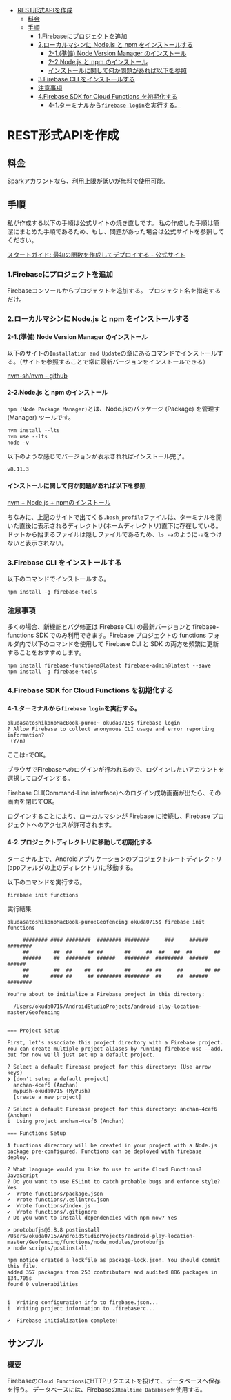 <!-- TOC depthFrom:1 depthTo:6 withLinks:1 updateOnSave:1 orderedList:0 -->

- [REST形式APIを作成](#rest形式apiを作成)
	- [料金](#料金)
	- [手順](#手順)
		- [1.Firebaseにプロジェクトを追加](#1firebaseにプロジェクトを追加)
		- [2.ローカルマシンに Node.js と npm をインストールする](#2ローカルマシンに-nodejs-と-npm-をインストールする)
			- [2-1.(準備) Node Version Manager のインストール](#2-1準備-node-version-manager-のインストール)
			- [2-2.Node.js と npm のインストール](#2-2nodejs-と-npm-のインストール)
			- [インストールに関して何か問題があれば以下を参照](#インストールに関して何か問題があれば以下を参照)
		- [3.Firebase CLI をインストールする](#3firebase-cli-をインストールする)
		- [注意事項](#注意事項)
		- [4.Firebase SDK for Cloud Functions を初期化する](#4firebase-sdk-for-cloud-functions-を初期化する)
			- [4-1.ターミナルから`firebase login`を実行する。](#4-1ターミナルからfirebase-loginを実行する)

<!-- /TOC -->

# REST形式APIを作成

## 料金

Sparkアカウントなら、利用上限が低いが無料で使用可能。


## 手順

私が作成する以下の手順は公式サイトの焼き直しです。
私の作成した手順は簡潔にまとめた手順であるため、もし、問題があった場合は公式サイトを参照してください。

[スタートガイド: 最初の関数を作成してデプロイする - 公式サイト](https://firebase.google.com/docs/functions/get-started#review_complete_sample_code)

### 1.Firebaseにプロジェクトを追加

Firebaseコンソールからプロジェクトを追加する。
プロジェクト名を指定するだけ。


### 2.ローカルマシンに Node.js と npm をインストールする

#### 2-1.(準備) Node Version Manager のインストール

以下のサイトの`Installation and Update`の章にあるコマンドでインストールする。（サイトを参照することで常に最新バージョンをインストールできる）

[nvm-sh/nvm - github](https://github.com/nvm-sh/nvm/blob/master/README.md)


#### 2-2.Node.js と npm のインストール

`npm (Node Package Manager)`とは、Node.jsのパッケージ (Package) を管理す (Manager) ツールです。

```
nvm install --lts
nvm use --lts
node -v
```

以下のような感じでバージョンが表示されればインストール完了。

```
v8.11.3
```

#### インストールに関して何か問題があれば以下を参照

[nvm + Node.js + npmのインストール](https://qiita.com/sansaisoba/items/242a8ba95bf70ba179d3)

ちなみに、上記のサイトで出てくる`.bash_profile`ファイルは、ターミナルを開いた直後に表示されるディレクトリ(ホームディレクトリ)直下に存在している。
ドットから始まるファイルは隠しファイルであるため、`ls -a`のように`-a`をつけないと表示されない。


### 3.Firebase CLI をインストールする

以下のコマンドでインストールする。

```
npm install -g firebase-tools
```

### 注意事項

多くの場合、新機能とバグ修正は Firebase CLI の最新バージョンと firebase-functions SDK でのみ利用できます。Firebase プロジェクトの functions フォルダ内で以下のコマンドを使用して Firebase CLI と SDK の両方を頻繁に更新することをおすすめします。

```
npm install firebase-functions@latest firebase-admin@latest --save
npm install -g firebase-tools
```


### 4.Firebase SDK for Cloud Functions を初期化する

#### 4-1.ターミナルから`firebase login`を実行する。

```
okudasatoshikonoMacBook-puro:~ okuda0715$ firebase login
? Allow Firebase to collect anonymous CLI usage and error reporting information?
 (Y/n)
 ```

ここは`n`でOK。

ブラウザでFirebaseへのログインが行われるので、ログインしたいアカウントを選択してログインする。

Firebase CLI(Command-Line interface)へのログイン成功画面が出たら、その画面を閉じてOK。

ログインすることにより、ローカルマシンが Firebase に接続し、Firebase プロジェクトへのアクセスが許可されます。


#### 4-2.プロジェクトディレクトリに移動して初期化する

ターミナル上で、Androidアプリケーションのプロジェクトルートディレクトリ(appフォルダの上のディレクトリ)に移動する。

以下のコマンドを実行する。

```
firebase init functions
```

実行結果

```
okudasatoshikonoMacBook-puro:Geofencing okuda0715$ firebase init functions

     ######## #### ########  ######## ########     ###     ######  ########
     ##        ##  ##     ## ##       ##     ##  ##   ##  ##       ##
     ######    ##  ########  ######   ########  #########  ######  ######
     ##        ##  ##    ##  ##       ##     ## ##     ##       ## ##
     ##       #### ##     ## ######## ########  ##     ##  ######  ########

You're about to initialize a Firebase project in this directory:

  /Users/okuda0715/AndroidStudioProjects/android-play-location-master/Geofencing


=== Project Setup

First, let's associate this project directory with a Firebase project.
You can create multiple project aliases by running firebase use --add,
but for now we'll just set up a default project.

? Select a default Firebase project for this directory: (Use arrow keys)
❯ [don't setup a default project]
  anchan-4cef6 (Anchan)
  mypush-okuda0715 (MyPush)
  [create a new project]

? Select a default Firebase project for this directory: anchan-4cef6 (Anchan)
i  Using project anchan-4cef6 (Anchan)

=== Functions Setup

A functions directory will be created in your project with a Node.js
package pre-configured. Functions can be deployed with firebase deploy.

? What language would you like to use to write Cloud Functions? JavaScript
? Do you want to use ESLint to catch probable bugs and enforce style? Yes
✔  Wrote functions/package.json
✔  Wrote functions/.eslintrc.json
✔  Wrote functions/index.js
✔  Wrote functions/.gitignore
? Do you want to install dependencies with npm now? Yes

> protobufjs@6.8.8 postinstall /Users/okuda0715/AndroidStudioProjects/android-play-location-master/Geofencing/functions/node_modules/protobufjs
> node scripts/postinstall

npm notice created a lockfile as package-lock.json. You should commit this file.
added 357 packages from 253 contributors and audited 886 packages in 134.705s
found 0 vulnerabilities


i  Writing configuration info to firebase.json...
i  Writing project information to .firebaserc...

✔  Firebase initialization complete!
```







## サンプル

### 概要

Firebaseの`Cloud Functions`にHTTPリクエストを投げて、データベースへ保存を行う。
データベースには、Firebaseの`Realtime Database`を使用する。





